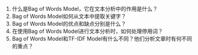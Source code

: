1. 什么是Bag of Words Model，它在文本分析中的作用是什么？
2. Bag of Words Model如何从文本中提取关键字？
3. Bag of Words Model的优点和缺点分别是什么？
4. 在使用Bag of Words Model进行文本分析时，如何处理停用词？
5. Bag of Words Model和TF-IDF Model有什么不同？他们分析文章时有何不同的重点？